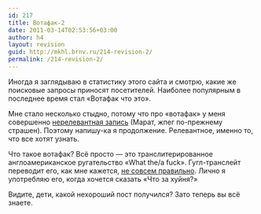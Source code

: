 ```yaml
---
id: 217
title: Вотафак-2
date: 2011-03-14T02:53:56+03:00
author: h4
layout: revision
guid: http://mkhl.brnv.ru/214-revision-2/
permalink: /214-revision-2/
---
```

Иногда я заглядываю в статистику этого сайта и смотрю, какие же поисковые запросы приносят посетителей. Наиболее популярным в последнее время стал «Вотафак что это».

Мне стало несколько стыдно, потому что про «вотафак» у меня совершенно [нерелевантная запись](http://mkhl.brnv.ru/votafak/) (Марат, жпег по-прежнему страшен). Поэтому напишу-ка я продолжение. Релевантное, именно то, что все хотят узнать.

Что такое вотафак? Всё просто — это транслитерированное англоамериканское ругательство «What the/a fuck». Гугл-транслейт переводит его, как мне кажется, [не совсем правильно](http://translate.google.com/#en|ru|what%20a%20fuck). Лично я употребляю его, когда хочется сказать «Что за хуйня?»

Видите, дети, какой нехороший пост получился? Зато теперь вы всё знаете.